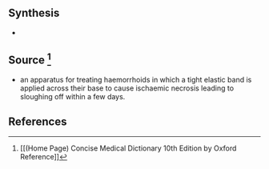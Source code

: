 ## Synthesis
- 
## Source [^1]
- an apparatus for treating haemorrhoids in which a tight elastic band is applied across their base to cause ischaemic necrosis leading to sloughing off within a few days.
## References

[^1]: [[(Home Page) Concise Medical Dictionary 10th Edition by Oxford Reference]]
